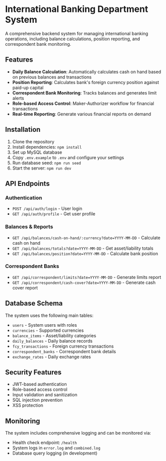 # International Banking Department System

A comprehensive backend system for managing international banking operations, including balance calculations, position reporting, and correspondent bank monitoring.

## Features

- **Daily Balance Calculation**: Automatically calculates cash on hand based on previous balances and transactions
- **Position Reporting**: Calculates bank's foreign currency position against paid-up capital
- **Correspondent Bank Monitoring**: Tracks balances and generates limit alerts
- **Role-based Access Control**: Maker-Authorizer workflow for financial transactions
- **Real-time Reporting**: Generate various financial reports on demand

## Installation

1. Clone the repository
2. Install dependencies: `npm install`
3. Set up MySQL database
4. Copy `.env.example` to `.env` and configure your settings
5. Run database seed: `npm run seed`
6. Start the server: `npm run dev`

## API Endpoints

### Authentication
- `POST /api/auth/login` - User login
- `GET /api/auth/profile` - Get user profile

### Balances & Reports
- `GET /api/balances/cash-on-hand/:currency?date=YYYY-MM-DD` - Calculate cash on hand
- `GET /api/balances/totals?date=YYYY-MM-DD` - Get asset/liability totals
- `GET /api/balances/position?date=YYYY-MM-DD` - Calculate bank position

### Correspondent Banks
- `GET /api/correspondent/limits?date=YYYY-MM-DD` - Generate limits report
- `GET /api/correspondent/cash-cover?date=YYYY-MM-DD` - Generate cash cover report

## Database Schema

The system uses the following main tables:
- `users` - System users with roles
- `currencies` - Supported currencies
- `balance_items` - Asset/liability categories
- `daily_balances` - Daily balance records
- `fcy_transactions` - Foreign currency transactions
- `correspondent_banks` - Correspondent bank details
- `exchange_rates` - Daily exchange rates

## Security Features

- JWT-based authentication
- Role-based access control
- Input validation and sanitization
- SQL injection prevention
- XSS protection

## Monitoring

The system includes comprehensive logging and can be monitored via:
- Health check endpoint: `/health`
- System logs in `error.log` and `combined.log`
- Database query logging (in development)